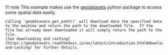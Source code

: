 !!! note
    This example makes use the [geodatasets](https://geodatasets.readthedocs.io/en/latest/introduction.html) python package to access some spatial data easily.

    Calling `geodatasets.get_path()` will download data the specified data to the machine and return the path to the downloaded file.  If the file has already been downloaded it will simply return the path to the file. 
    [See downloading and caching](https://geodatasets.readthedocs.io/en/latest/introduction.html#downloading-and-caching) for further details.